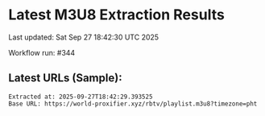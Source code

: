 # Latest M3U8 Extraction Results

Last updated: Sat Sep 27 18:42:30 UTC 2025

Workflow run: #344

## Latest URLs (Sample):
```
Extracted at: 2025-09-27T18:42:29.393525
Base URL: https://world-proxifier.xyz/rbtv/playlist.m3u8?timezone=pht

```
